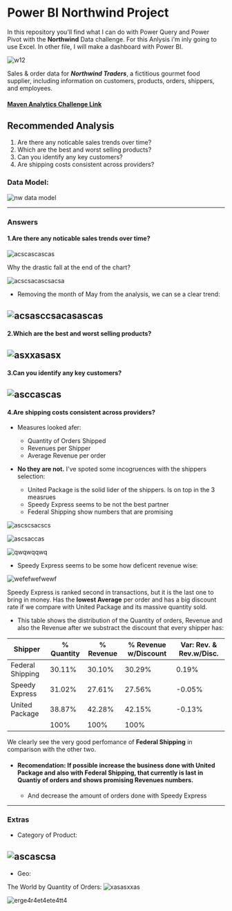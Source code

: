# Power BI Northwind Project
In this repository you'll find what I can do with Power Query and Power Pivot with the **Northwind** Data challenge. For this Anlysis i'm inly going to use Excel. In other file, I will make a dashboard with Power BI. 

![w12](https://github.com/mfernandezcean/PowerPivot_PowerQuery_Project/assets/105746149/19fbff06-1460-4193-855a-d655a2984a1e)


Sales & order data for ***Northwind Traders***, a fictitious gourmet food supplier, including information on customers, products, orders, shippers, and employees.

#### [Maven Analytics Challenge Link](https://app.mavenanalytics.io/datasets)

## Recommended Analysis
 1.   Are there any noticable sales trends over time?
 2.   Which are the best and worst selling products?
 3.  Can you identify any key customers?
 4.   Are shipping costs consistent across providers?

### Data Model:

![nw data model](https://github.com/mfernandezcean/PowerPivot_PowerQuery_Project/assets/105746149/77be057b-fdfd-46ba-9a7e-552fe6e25bc9)

---
### Answers 
#### 1.Are there any noticable sales trends over time?


![acscascascas](https://github.com/mfernandezcean/PowerPivot_PowerQuery_Project/assets/105746149/ff15ecb6-6fa8-40da-a277-ca823d9a8d9f)

Why the drastic fall at the end of the chart?

![acscsacascsacsa](https://github.com/mfernandezcean/PowerPivot_PowerQuery_Project/assets/105746149/caa4aaaf-cb4c-4810-95c7-acee25f99e29)



 - Removing the  month of May from the analysis, we can se a clear trend: 

![acsasccsacasascas](https://github.com/mfernandezcean/PowerPivot_PowerQuery_Project/assets/105746149/9f097819-7ff8-4846-b5a3-b9f73dcc849f)
---

#### 2.Which are the best and worst selling products?

![asxxasasx](https://github.com/mfernandezcean/PowerPivot_PowerQuery_Project/assets/105746149/1d4c964e-e804-4772-9a0b-656d46ac8249)
---

#### 3.Can you identify any key customers?

![asccascas](https://github.com/mfernandezcean/PowerPivot_PowerQuery_Project/assets/105746149/ff17ed76-4f7d-4964-af3b-087c6ec94e80)
---

#### 4.Are shipping costs consistent across providers?
- Measures looked afer:
   - Quantity of Orders Shipped
   - Revenues per Shipper
   - Average Revenue per order

- **No they are not.** I've spoted some incogruences with the shippers selection:
   - United Package is the solid lider of the shippers. Is on top in the 3 measrues
   - Speedy Express seems to be not the best partner
   - Federal Shipping show numbers that are promising

![ascscsacscs](https://github.com/mfernandezcean/PowerPivot_PowerQuery_Project/assets/105746149/e1e9cfa1-a884-4113-bd66-9cdd90c03f17)

![ascsaccas](https://github.com/mfernandezcean/PowerPivot_PowerQuery_Project/assets/105746149/f894b563-c15f-4123-82bf-509a229a1576)

![qwqwqqwq](https://github.com/mfernandezcean/PowerPivot_PowerQuery_Project/assets/105746149/f88c7053-98de-4ad4-b137-4b71dd0c443c)

- Speedy Express seems to be some how deficent revenue wise:
  
![wefefwefwewf](https://github.com/mfernandezcean/PowerPivot_PowerQuery_Project/assets/105746149/9ba23550-3cde-4feb-bf0f-20db0c13a214)


Speedy Express is ranked second in transactions, but it is the last one to bring in money. Has the **lowest Average** per order and has a big discount rate if we compare with United Package and its massive quantity sold.


- This table shows the distribution of the Quantity of orders, Revenue and also the Revenue after we substract the discount that every shipper has: 

| Shipper |% Quantity  |% Revenue|% Revenue w/Discount| Var: Rev. & Rev.w/Disc.
|--|--|--|--|--|
|  Federal Shipping| 30.11%|30.10%|30.29%|0.19%
|Speedy Express|31.02%|27.61%|27.56%|-0.05%
|United Package|38.87%|42.28%|42.15%|-0.13%|
||100%|100%|100%

We clearly see the very good perfomance of **Federal Shipping** in comparison with the other two. 


- #### Recomendation: If possible increase the business done with United Package and also with Federal Shipping, that currently is last in Quantiy of orders and shows promising Revenues numbers.
	- And decrease the amount of orders done with Speedy Express
---

### Extras
- Category of Product:

![ascascsa](https://github.com/mfernandezcean/PowerPivot_PowerQuery_Project/assets/105746149/df0a977a-2b84-4afb-8442-8036ea402bd9)
---

- Geo:
  
The World by Quantity of Orders:
![xasasxxas](https://github.com/mfernandezcean/PowerPivot_PowerQuery_Project/assets/105746149/0c43d3a0-53c7-44ae-a4eb-006b0f45b737)



![erge4r4et4ete4tt4](https://github.com/mfernandezcean/PowerPivot_PowerQuery_Project/assets/105746149/53921c0a-376e-45e4-97bf-2a021335e065)
